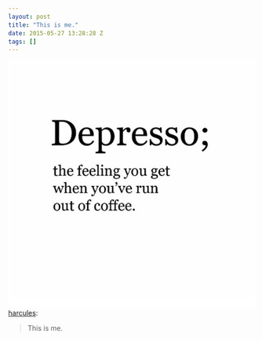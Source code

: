 ```yaml
---
layout: post
title: "This is me."
date: 2015-05-27 13:28:28 Z
tags: []
---
```

![](/media/2015/05/120019743194.png)
[harcules](http://harcules.tumblr.com/post/120018679752/this-is-me):

> This is me.
